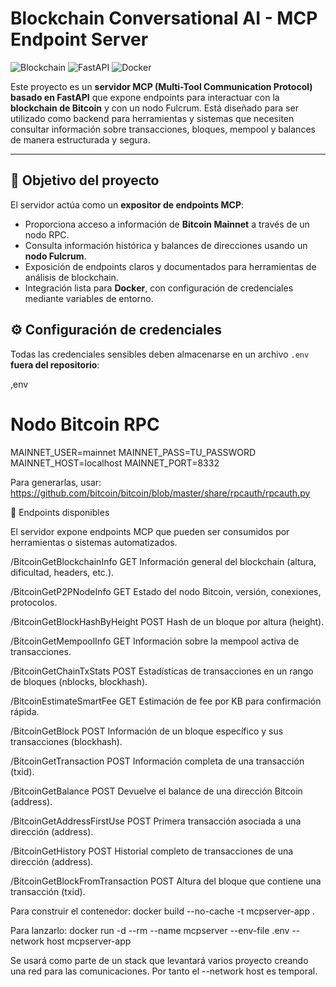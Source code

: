 # Blockchain Conversational AI - MCP Endpoint Server

![Blockchain](https://img.shields.io/badge/Blockchain-Bitcoin-blue) ![FastAPI](https://img.shields.io/badge/FastAPI-Python-green) ![Docker](https://img.shields.io/badge/Docker-Containers-blue)

Este proyecto es un **servidor MCP (Multi-Tool Communication Protocol) basado en FastAPI** que expone endpoints para interactuar con la **blockchain de Bitcoin** y con un nodo Fulcrum. Está diseñado para ser utilizado como backend para herramientas y sistemas que necesiten consultar información sobre transacciones, bloques, mempool y balances de manera estructurada y segura.

---

## 📌 Objetivo del proyecto

El servidor actúa como un **expositor de endpoints MCP**:

- Proporciona acceso a información de **Bitcoin Mainnet** a través de un nodo RPC.
- Consulta información histórica y balances de direcciones usando un **nodo Fulcrum**.
- Exposición de endpoints claros y documentados para herramientas de análisis de blockchain.
- Integración lista para **Docker**, con configuración de credenciales mediante variables de entorno.

## ⚙️ Configuración de credenciales

Todas las credenciales sensibles deben almacenarse en un archivo `.env` **fuera del repositorio**:

,env
# Nodo Bitcoin RPC
MAINNET_USER=mainnet
MAINNET_PASS=TU_PASSWORD
MAINNET_HOST=localhost
MAINNET_PORT=8332

Para generarlas, usar: https://github.com/bitcoin/bitcoin/blob/master/share/rpcauth/rpcauth.py

🔹 Endpoints disponibles

El servidor expone endpoints MCP que pueden ser consumidos por herramientas o sistemas automatizados.

/BitcoinGetBlockchainInfo	GET	Información general del blockchain (altura, dificultad, headers, etc.).

/BitcoinGetP2PNodeInfo	GET	Estado del nodo Bitcoin, versión, conexiones, protocolos.

/BitcoinGetBlockHashByHeight	POST	Hash de un bloque por altura (height).

/BitcoinGetMempoolInfo	GET	Información sobre la mempool activa de transacciones.

/BitcoinGetChainTxStats	POST	Estadísticas de transacciones en un rango de bloques (nblocks, blockhash).

/BitcoinEstimateSmartFee	GET	Estimación de fee por KB para confirmación rápida.

/BitcoinGetBlock	POST	Información de un bloque específico y sus transacciones (blockhash).

/BitcoinGetTransaction	POST	Información completa de una transacción (txid).

/BitcoinGetBalance	POST	Devuelve el balance de una dirección Bitcoin (address).

/BitcoinGetAddressFirstUse	POST	Primera transacción asociada a una dirección (address).

/BitcoinGetHistory	POST	Historial completo de transacciones de una dirección (address).

/BitcoinGetBlockFromTransaction	POST	Altura del bloque que contiene una transacción (txid).

Para construir el contenedor:
docker build --no-cache -t mcpserver-app .

Para lanzarlo:
docker run -d --rm --name mcpserver --env-file .env --network host mcpserver-app

Se usará como parte de un stack que levantará varios proyecto creando una red para las comunicaciones. Por tanto el --network host es temporal.